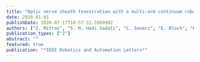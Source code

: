 ```yaml
---
title: "Optic nerve sheath fenestration with a multi-arm continuum robot"
date: 2020-01-01
publishDate: 2020-07-17T10:57:31.598999Z
authors: ["Z. Mitros", "S. M. Hadi Sadati", "C. Seneci", "E. Bloch", "K. Leibrandt", "M. Khadem", "L. Da Cruz*", "C. Bergeles*"]
publication_types: ["2"]
abstract: ""
featured: true
publication: "*IEEE Robotics and Automation Letters*"
---
```

